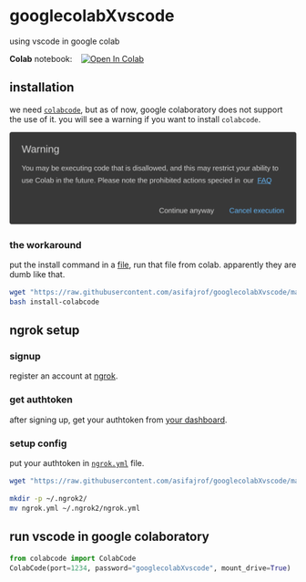 # googlecolabXvscode

using vscode in google colab

**Colab** notebook: &nbsp;&nbsp; [![Open In Colab](https://colab.research.google.com/assets/colab-badge.svg)](https://colab.research.google.com/github/asifajrof/googlecolabXvscode/blob/main/files/googlecolabXvscode.ipynb)


## installation

we need [`colabcode`](https://github.com/abhishekkrthakur/colabcode), but as of now, google colaboratory does not support the use of it. you will see a warning if you want to install `colabcode`.

![colab-warning.svg](/imgs/colab-warning.svg)

### the workaround

put the install command in a [file](/files/install-colabcode), run that file from colab. apparently they are dumb like that.

```bash
wget "https://raw.githubusercontent.com/asifajrof/googlecolabXvscode/main/files/install-colabcode"
bash install-colabcode
```

## ngrok setup

### signup

register an account at [ngrok](https://ngrok.com/signup).

### get authtoken

after signing up, get your authtoken from [your dashboard](https://dashboard.ngrok.com/get-started/your-authtoken).

### setup config

put your authtoken in [`ngrok.yml`](/files/ngrok.yml) file.

```bash
wget "https://raw.githubusercontent.com/asifajrof/googlecolabXvscode/main/files/ngrok.yml"
```

```bash
mkdir -p ~/.ngrok2/
mv ngrok.yml ~/.ngrok2/ngrok.yml
```

## run vscode in google colaboratory

```python
from colabcode import ColabCode
ColabCode(port=1234, password="googlecolabXvscode", mount_drive=True)
```
